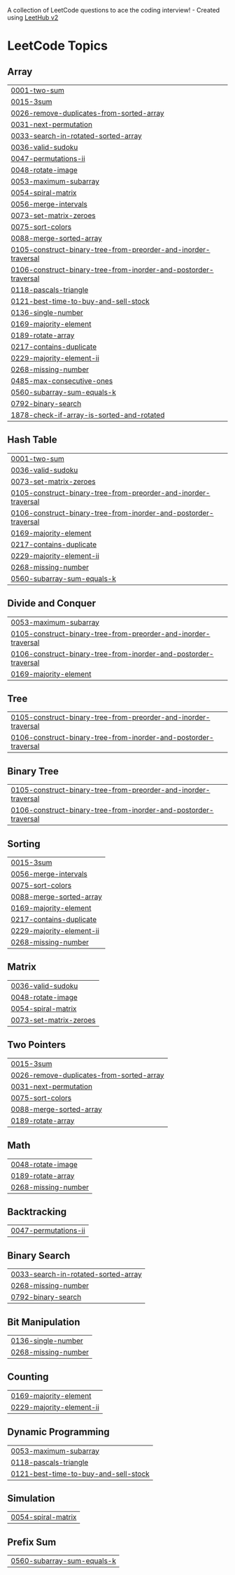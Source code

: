 A collection of LeetCode questions to ace the coding interview! - Created using [LeetHub v2](https://github.com/arunbhardwaj/LeetHub-2.0)
<!---LeetCode Topics Start-->
# LeetCode Topics
## Array
|  |
| ------- |
| [0001-two-sum](https://github.com/Lhunten01/LeetCode_DSA/tree/master/0001-two-sum) |
| [0015-3sum](https://github.com/Lhunten01/LeetCode_DSA/tree/master/0015-3sum) |
| [0026-remove-duplicates-from-sorted-array](https://github.com/Lhunten01/LeetCode_DSA/tree/master/0026-remove-duplicates-from-sorted-array) |
| [0031-next-permutation](https://github.com/Lhunten01/LeetCode_DSA/tree/master/0031-next-permutation) |
| [0033-search-in-rotated-sorted-array](https://github.com/Lhunten01/LeetCode_DSA/tree/master/0033-search-in-rotated-sorted-array) |
| [0036-valid-sudoku](https://github.com/Lhunten01/LeetCode_DSA/tree/master/0036-valid-sudoku) |
| [0047-permutations-ii](https://github.com/Lhunten01/LeetCode_DSA/tree/master/0047-permutations-ii) |
| [0048-rotate-image](https://github.com/Lhunten01/LeetCode_DSA/tree/master/0048-rotate-image) |
| [0053-maximum-subarray](https://github.com/Lhunten01/LeetCode_DSA/tree/master/0053-maximum-subarray) |
| [0054-spiral-matrix](https://github.com/Lhunten01/LeetCode_DSA/tree/master/0054-spiral-matrix) |
| [0056-merge-intervals](https://github.com/Lhunten01/LeetCode_DSA/tree/master/0056-merge-intervals) |
| [0073-set-matrix-zeroes](https://github.com/Lhunten01/LeetCode_DSA/tree/master/0073-set-matrix-zeroes) |
| [0075-sort-colors](https://github.com/Lhunten01/LeetCode_DSA/tree/master/0075-sort-colors) |
| [0088-merge-sorted-array](https://github.com/Lhunten01/LeetCode_DSA/tree/master/0088-merge-sorted-array) |
| [0105-construct-binary-tree-from-preorder-and-inorder-traversal](https://github.com/Lhunten01/LeetCode_DSA/tree/master/0105-construct-binary-tree-from-preorder-and-inorder-traversal) |
| [0106-construct-binary-tree-from-inorder-and-postorder-traversal](https://github.com/Lhunten01/LeetCode_DSA/tree/master/0106-construct-binary-tree-from-inorder-and-postorder-traversal) |
| [0118-pascals-triangle](https://github.com/Lhunten01/LeetCode_DSA/tree/master/0118-pascals-triangle) |
| [0121-best-time-to-buy-and-sell-stock](https://github.com/Lhunten01/LeetCode_DSA/tree/master/0121-best-time-to-buy-and-sell-stock) |
| [0136-single-number](https://github.com/Lhunten01/LeetCode_DSA/tree/master/0136-single-number) |
| [0169-majority-element](https://github.com/Lhunten01/LeetCode_DSA/tree/master/0169-majority-element) |
| [0189-rotate-array](https://github.com/Lhunten01/LeetCode_DSA/tree/master/0189-rotate-array) |
| [0217-contains-duplicate](https://github.com/Lhunten01/LeetCode_DSA/tree/master/0217-contains-duplicate) |
| [0229-majority-element-ii](https://github.com/Lhunten01/LeetCode_DSA/tree/master/0229-majority-element-ii) |
| [0268-missing-number](https://github.com/Lhunten01/LeetCode_DSA/tree/master/0268-missing-number) |
| [0485-max-consecutive-ones](https://github.com/Lhunten01/LeetCode_DSA/tree/master/0485-max-consecutive-ones) |
| [0560-subarray-sum-equals-k](https://github.com/Lhunten01/LeetCode_DSA/tree/master/0560-subarray-sum-equals-k) |
| [0792-binary-search](https://github.com/Lhunten01/LeetCode_DSA/tree/master/0792-binary-search) |
| [1878-check-if-array-is-sorted-and-rotated](https://github.com/Lhunten01/LeetCode_DSA/tree/master/1878-check-if-array-is-sorted-and-rotated) |
## Hash Table
|  |
| ------- |
| [0001-two-sum](https://github.com/Lhunten01/LeetCode_DSA/tree/master/0001-two-sum) |
| [0036-valid-sudoku](https://github.com/Lhunten01/LeetCode_DSA/tree/master/0036-valid-sudoku) |
| [0073-set-matrix-zeroes](https://github.com/Lhunten01/LeetCode_DSA/tree/master/0073-set-matrix-zeroes) |
| [0105-construct-binary-tree-from-preorder-and-inorder-traversal](https://github.com/Lhunten01/LeetCode_DSA/tree/master/0105-construct-binary-tree-from-preorder-and-inorder-traversal) |
| [0106-construct-binary-tree-from-inorder-and-postorder-traversal](https://github.com/Lhunten01/LeetCode_DSA/tree/master/0106-construct-binary-tree-from-inorder-and-postorder-traversal) |
| [0169-majority-element](https://github.com/Lhunten01/LeetCode_DSA/tree/master/0169-majority-element) |
| [0217-contains-duplicate](https://github.com/Lhunten01/LeetCode_DSA/tree/master/0217-contains-duplicate) |
| [0229-majority-element-ii](https://github.com/Lhunten01/LeetCode_DSA/tree/master/0229-majority-element-ii) |
| [0268-missing-number](https://github.com/Lhunten01/LeetCode_DSA/tree/master/0268-missing-number) |
| [0560-subarray-sum-equals-k](https://github.com/Lhunten01/LeetCode_DSA/tree/master/0560-subarray-sum-equals-k) |
## Divide and Conquer
|  |
| ------- |
| [0053-maximum-subarray](https://github.com/Lhunten01/LeetCode_DSA/tree/master/0053-maximum-subarray) |
| [0105-construct-binary-tree-from-preorder-and-inorder-traversal](https://github.com/Lhunten01/LeetCode_DSA/tree/master/0105-construct-binary-tree-from-preorder-and-inorder-traversal) |
| [0106-construct-binary-tree-from-inorder-and-postorder-traversal](https://github.com/Lhunten01/LeetCode_DSA/tree/master/0106-construct-binary-tree-from-inorder-and-postorder-traversal) |
| [0169-majority-element](https://github.com/Lhunten01/LeetCode_DSA/tree/master/0169-majority-element) |
## Tree
|  |
| ------- |
| [0105-construct-binary-tree-from-preorder-and-inorder-traversal](https://github.com/Lhunten01/LeetCode_DSA/tree/master/0105-construct-binary-tree-from-preorder-and-inorder-traversal) |
| [0106-construct-binary-tree-from-inorder-and-postorder-traversal](https://github.com/Lhunten01/LeetCode_DSA/tree/master/0106-construct-binary-tree-from-inorder-and-postorder-traversal) |
## Binary Tree
|  |
| ------- |
| [0105-construct-binary-tree-from-preorder-and-inorder-traversal](https://github.com/Lhunten01/LeetCode_DSA/tree/master/0105-construct-binary-tree-from-preorder-and-inorder-traversal) |
| [0106-construct-binary-tree-from-inorder-and-postorder-traversal](https://github.com/Lhunten01/LeetCode_DSA/tree/master/0106-construct-binary-tree-from-inorder-and-postorder-traversal) |
## Sorting
|  |
| ------- |
| [0015-3sum](https://github.com/Lhunten01/LeetCode_DSA/tree/master/0015-3sum) |
| [0056-merge-intervals](https://github.com/Lhunten01/LeetCode_DSA/tree/master/0056-merge-intervals) |
| [0075-sort-colors](https://github.com/Lhunten01/LeetCode_DSA/tree/master/0075-sort-colors) |
| [0088-merge-sorted-array](https://github.com/Lhunten01/LeetCode_DSA/tree/master/0088-merge-sorted-array) |
| [0169-majority-element](https://github.com/Lhunten01/LeetCode_DSA/tree/master/0169-majority-element) |
| [0217-contains-duplicate](https://github.com/Lhunten01/LeetCode_DSA/tree/master/0217-contains-duplicate) |
| [0229-majority-element-ii](https://github.com/Lhunten01/LeetCode_DSA/tree/master/0229-majority-element-ii) |
| [0268-missing-number](https://github.com/Lhunten01/LeetCode_DSA/tree/master/0268-missing-number) |
## Matrix
|  |
| ------- |
| [0036-valid-sudoku](https://github.com/Lhunten01/LeetCode_DSA/tree/master/0036-valid-sudoku) |
| [0048-rotate-image](https://github.com/Lhunten01/LeetCode_DSA/tree/master/0048-rotate-image) |
| [0054-spiral-matrix](https://github.com/Lhunten01/LeetCode_DSA/tree/master/0054-spiral-matrix) |
| [0073-set-matrix-zeroes](https://github.com/Lhunten01/LeetCode_DSA/tree/master/0073-set-matrix-zeroes) |
## Two Pointers
|  |
| ------- |
| [0015-3sum](https://github.com/Lhunten01/LeetCode_DSA/tree/master/0015-3sum) |
| [0026-remove-duplicates-from-sorted-array](https://github.com/Lhunten01/LeetCode_DSA/tree/master/0026-remove-duplicates-from-sorted-array) |
| [0031-next-permutation](https://github.com/Lhunten01/LeetCode_DSA/tree/master/0031-next-permutation) |
| [0075-sort-colors](https://github.com/Lhunten01/LeetCode_DSA/tree/master/0075-sort-colors) |
| [0088-merge-sorted-array](https://github.com/Lhunten01/LeetCode_DSA/tree/master/0088-merge-sorted-array) |
| [0189-rotate-array](https://github.com/Lhunten01/LeetCode_DSA/tree/master/0189-rotate-array) |
## Math
|  |
| ------- |
| [0048-rotate-image](https://github.com/Lhunten01/LeetCode_DSA/tree/master/0048-rotate-image) |
| [0189-rotate-array](https://github.com/Lhunten01/LeetCode_DSA/tree/master/0189-rotate-array) |
| [0268-missing-number](https://github.com/Lhunten01/LeetCode_DSA/tree/master/0268-missing-number) |
## Backtracking
|  |
| ------- |
| [0047-permutations-ii](https://github.com/Lhunten01/LeetCode_DSA/tree/master/0047-permutations-ii) |
## Binary Search
|  |
| ------- |
| [0033-search-in-rotated-sorted-array](https://github.com/Lhunten01/LeetCode_DSA/tree/master/0033-search-in-rotated-sorted-array) |
| [0268-missing-number](https://github.com/Lhunten01/LeetCode_DSA/tree/master/0268-missing-number) |
| [0792-binary-search](https://github.com/Lhunten01/LeetCode_DSA/tree/master/0792-binary-search) |
## Bit Manipulation
|  |
| ------- |
| [0136-single-number](https://github.com/Lhunten01/LeetCode_DSA/tree/master/0136-single-number) |
| [0268-missing-number](https://github.com/Lhunten01/LeetCode_DSA/tree/master/0268-missing-number) |
## Counting
|  |
| ------- |
| [0169-majority-element](https://github.com/Lhunten01/LeetCode_DSA/tree/master/0169-majority-element) |
| [0229-majority-element-ii](https://github.com/Lhunten01/LeetCode_DSA/tree/master/0229-majority-element-ii) |
## Dynamic Programming
|  |
| ------- |
| [0053-maximum-subarray](https://github.com/Lhunten01/LeetCode_DSA/tree/master/0053-maximum-subarray) |
| [0118-pascals-triangle](https://github.com/Lhunten01/LeetCode_DSA/tree/master/0118-pascals-triangle) |
| [0121-best-time-to-buy-and-sell-stock](https://github.com/Lhunten01/LeetCode_DSA/tree/master/0121-best-time-to-buy-and-sell-stock) |
## Simulation
|  |
| ------- |
| [0054-spiral-matrix](https://github.com/Lhunten01/LeetCode_DSA/tree/master/0054-spiral-matrix) |
## Prefix Sum
|  |
| ------- |
| [0560-subarray-sum-equals-k](https://github.com/Lhunten01/LeetCode_DSA/tree/master/0560-subarray-sum-equals-k) |
<!---LeetCode Topics End-->